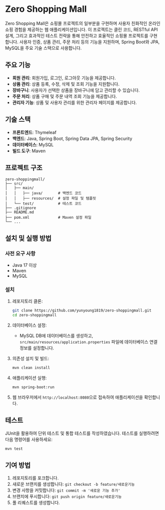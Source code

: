 # Zero Shopping Mall

Zero Shopping Mall은 쇼핑몰 프로젝트의 일부분을 구현하며 사용자 친화적인 온라인 쇼핑 경험을 제공하는 웹 애플리케이션입니다. 
이 프로젝트는 클린 코드, RESTful API 설계, 그리고 효과적인 테스트 전략을 통해 안전하고 효율적인 쇼핑몰 프로젝트를 구현합니다. 
사용자 인증, 상품 관리, 주문 처리 등의 기능을 지원하며, Spring Boot와 JPA, MySQL을 주요 기술 스택으로 사용합니다.

## 주요 기능

- **회원 관리**: 회원가입, 로그인, 로그아웃 기능을 제공합니다.
- **상품 관리**: 상품 등록, 수정, 삭제 및 조회 기능을 지원합니다.
- **장바구니**: 사용자가 선택한 상품을 장바구니에 담고 관리할 수 있습니다.
- **주문 처리**: 상품 구매 및 주문 내역 조회 기능을 제공합니다.
- **관리자 기능**: 상품 및 사용자 관리를 위한 관리자 페이지를 제공합니다.

## 기술 스택

- **프론트엔드**: Thymeleaf
- **백엔드**: Java, Spring Boot, Spring Data JPA, Spring Security
- **데이터베이스**: MySQL
- **빌드 도구**: Maven


## 프로젝트 구조

```
zero-shoppingmall/
├── src/
│   ├── main/
│   │   ├── java/       # 백엔드 코드
│   │   ├── resources/  # 설정 파일 및 템플릿
│   └── test/           # 테스트 코드
├── .gitignore
├── README.md
├── pom.xml             # Maven 설정 파일
└── ...
```

## 설치 및 실행 방법

### 사전 요구 사항
- Java 17 이상
- Maven
- MySQL

### 설치

1. 레포지토리 클론:

   ```bash
   git clone https://github.com/yunyoung1819/zero-shoppingmall.git
   cd zero-shoppingmall
   ```

2. 데이터베이스 설정:
   - MySQL DB에 데이터베이스를 생성하고, `src/main/resources/application.properties` 파일에 데이터베이스 연결 정보를 설정합니다.

3. 의존성 설치 및 빌드:

   ```bash
   mvn clean install
   ```

4. 애플리케이션 실행:

   ```bash
   mvn spring-boot:run
   ```

5. 웹 브라우저에서 `http://localhost:8080`으로 접속하여 애플리케이션을 확인합니다.

## 테스트

JUnit을 활용하여 단위 테스트 및 통합 테스트를 작성하였습니다. 테스트를 실행하려면 다음 명령어를 사용하세요:

```bash
mvn test
```

## 기여 방법

1. 레포지토리를 포크합니다.
2. 새로운 브랜치를 생성합니다: `git checkout -b feature/새로운기능`
3. 변경 사항을 커밋합니다: `git commit -m '새로운 기능 추가'`
4. 브랜치에 푸시합니다: `git push origin feature/새로운기능`
5. 풀 리퀘스트를 생성합니다.


